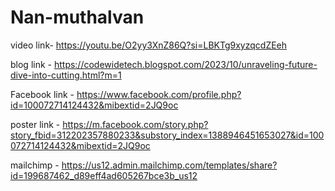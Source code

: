# Nan-muthalvan
video link- https://youtu.be/O2yy3XnZ86Q?si=LBKTg9xyzqcdZEeh

blog link - https://codewidetech.blogspot.com/2023/10/unraveling-future-dive-into-cutting.html?m=1

Facebook link - https://www.facebook.com/profile.php?id=100072714124432&mibextid=2JQ9oc

poster link - https://m.facebook.com/story.php?story_fbid=312202357880233&substory_index=1388946451653027&id=100072714124432&mibextid=2JQ9oc

 mailchimp  - https://us12.admin.mailchimp.com/templates/share?id=199687462_d89eff4ad605267bce3b_us12
